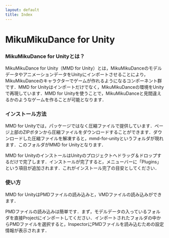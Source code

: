```yaml
---
layout: default
title: Index
---
```

 
MikuMikuDance for Unity
===================

### MikuMikuDance for Unityとは？

MikuMikuDance for Unity（MMD for Unity）とは，MikuMikuDanceのモデルデータやアニメーションデータをUnityにインポートさせることにより，MikuMikuDanceのキャラクターでゲームが作れるようになるコンポーネント群です．MMD for Unityはインポートだけでなく，MikuMikuDanceの環境をUnityで再現しています．MMD for Unityを使うことで，MikuMikuDanceと見間違えるかのようなゲームを作ることが可能となります．

### インストール方法

MMD for Unityでは，パッケージではなく圧縮ファイルで提供しています．ページ上部のZIPボタンから圧縮ファイルをダウンロードすることができます．ダウンロードした圧縮ファイルを解凍すると，mmd-for-unityというフォルダが現れます．このフォルダがMMD for Unityとなります．

MMD for UnityのインストールはUnityのプロジェクトへドラッグ＆ドロップするだけで完了します．インストールが完了すると，メニューバーに「Plugins」という項目が追加されます．これがインストール完了の目安としてください．

### 使い方

MMD for UnityはPMDファイルの読み込みと，VMDファイルの読み込みができます．

PMDファイルの読み込みは簡単です．まず，モデルデータの入っているフォルダを直接Projectにインポートしてください．インポートされたフォルダの中からPMDファイルを選択すると，InspectorにPMDファイルを読み込むための設定情報が表示されます．
